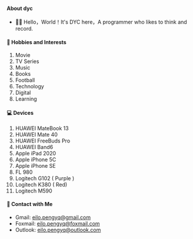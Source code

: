 #### **About dyc**

- 👋🏼 Hello，World！It's DYC here，A programmer who likes to think and record.
<!-- - 👨🏻‍🎓 I am currently studying at [Hainanu](https://ha.hainanu.edu.cn/home2020/), a senior year, majoring in computer science. -->


#### **🚀 Hobbies and Interests**

1. Movie
2. TV Series
3. Music
4. Books
5. Football
6. Technology
7. Digital
8. Learning

#### **💻 Devices**

1. HUAWEI  MateBook 13
2. HUAWEI  Mate 40
3. HUAWEI  FreeBuds Pro
4. HUAWEI  Band6
5. Apple  iPad 2020
6. Apple iPhone 5C
7. Apple iPhone SE
8. FL  980
9. Logitech  G102 ( Purple )
10. Logitech  K380 ( Red)
11. Logitech  M590

#### **💌 Contact with Me**

- Gmail: [eilo.pengyq@gmail.com](mailto:eilo.pengyq@gmail.com)
- Foxmail: [eilo.pengyq@foxmail.com](mailto:eilo.pengyq@foxmail.com)
- Outlook: [eilo.pengyq@outlook.com](mailto:eilo.pengyq@outlook.com)